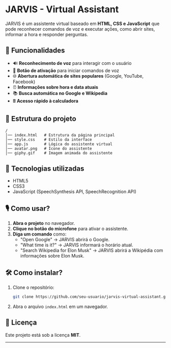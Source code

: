 
# JARVIS - Virtual Assistant

JARVIS é um assistente virtual baseado em **HTML, CSS e JavaScript** que pode reconhecer comandos de voz e executar ações, como abrir sites, informar a hora e responder perguntas.

## 🚀 Funcionalidades

- 🔊 **Reconhecimento de voz** para interagir com o usuário
- 🎤 **Botão de ativação** para iniciar comandos de voz
- 🌐 **Abertura automática de sites populares** (Google, YouTube, Facebook)
- ⏰ **Informações sobre hora e data atuais**
- 📚 **Busca automática no Google e Wikipedia**
- 🖩 **Acesso rápido à calculadora**

## 📂 Estrutura do projeto

```
/
│── index.html   # Estrutura da página principal
│── style.css    # Estilo da interface
│── app.js       # Lógica do assistente virtual
│── avatar.png   # Ícone do assistente
│── giphy.gif    # Imagem animada do assistente
```

## 🔧 Tecnologias utilizadas

- HTML5
- CSS3
- JavaScript (SpeechSynthesis API, SpeechRecognition API)

## 🎙️ Como usar?

1. **Abra o projeto** no navegador.
2. **Clique no botão do microfone** para ativar o assistente.
3. **Diga um comando** como:
   - "Open Google" → JARVIS abrirá o Google.
   - "What time is it?" → JARVIS informará o horário atual.
   - "Search Wikipedia for Elon Musk" → JARVIS abrirá a Wikipédia com informações sobre Elon Musk.

## 🛠️ Como instalar?

1. Clone o repositório:
   ```bash
   git clone https://github.com/seu-usuario/jarvis-virtual-assistant.git
   ```
2. Abra o arquivo `index.html` em um navegador.

## 📜 Licença

Este projeto está sob a licença **MIT**.

---

